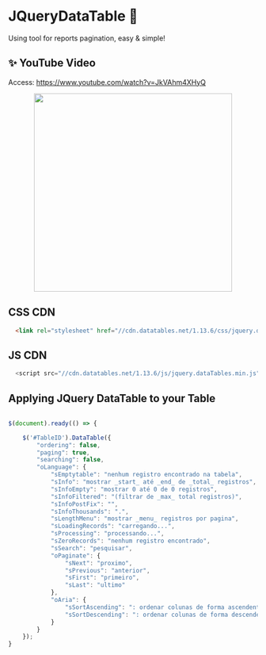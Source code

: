 # JQueryDataTable 🤩
Using tool for reports pagination, easy &amp; simple!

## ✨ YouTube Video 

Access: https://www.youtube.com/watch?v=JkVAhm4XHyQ

<div align="center">
  <img height="400em" src="https://portfolio-kaiogotya.s3.us-east-2.amazonaws.com/JQueryDataTable.png">
</div>

## CSS CDN
```html
  <link rel="stylesheet" href="//cdn.datatables.net/1.13.6/css/jquery.dataTables.min.css" asp-append-version="true" />
```
## JS CDN
```js
  <script src="//cdn.datatables.net/1.13.6/js/jquery.dataTables.min.js"></script>
```

## Applying JQuery DataTable to your Table
```js

$(document).ready(() => {

    $('#TableID').DataTable({
        "ordering": false,
        "paging": true,
        "searching": false,
        "oLanguage": {
            "sEmptytable": "nenhum registro encontrado na tabela",
            "sInfo": "mostrar _start_ até _end_ de _total_ registros",
            "sInfoEmpty": "mostrar 0 até 0 de 0 registros",
            "sInfoFiltered": "(filtrar de _max_ total registros)",
            "sInfoPostFix": "",
            "sInfoThousands": ".",
            "sLengthMenu": "mostrar _menu_ registros por pagina",
            "sLoadingRecords": "carregando...",
            "sProcessing": "processando...",
            "sZeroRecords": "nenhum registro encontrado",
            "sSearch": "pesquisar",
            "oPaginate": {
                "sNext": "proximo",
                "sPrevious": "anterior",
                "sFirst": "primeiro",
                "sLast": "ultimo"
            },
            "oAria": {
                "sSortAscending": ": ordenar colunas de forma ascendente",
                "sSortDescending": ": ordenar colunas de forma descendente"
            }
        }
    });    
}

```
